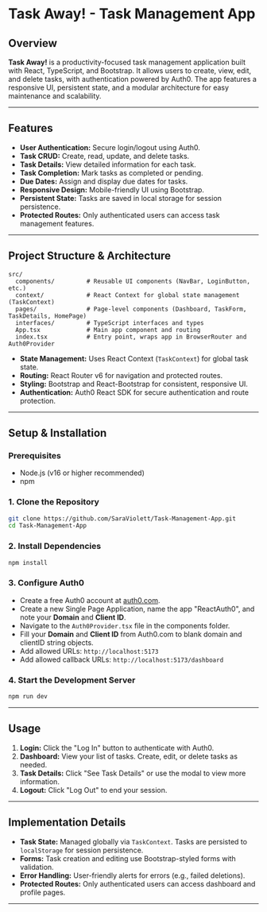 # Task Away! - Task Management App

## Overview

**Task Away!** is a productivity-focused task management application built with React, TypeScript, and Bootstrap. It allows users to create, view, edit, and delete tasks, with authentication powered by Auth0. The app features a responsive UI, persistent state, and a modular architecture for easy maintenance and scalability.

---

## Features

- **User Authentication:** Secure login/logout using Auth0.
- **Task CRUD:** Create, read, update, and delete tasks.
- **Task Details:** View detailed information for each task.
- **Task Completion:** Mark tasks as completed or pending.
- **Due Dates:** Assign and display due dates for tasks.
- **Responsive Design:** Mobile-friendly UI using Bootstrap.
- **Persistent State:** Tasks are saved in local storage for session persistence.
- **Protected Routes:** Only authenticated users can access task management features.

---

## Project Structure & Architecture

```
src/
  components/         # Reusable UI components (NavBar, LoginButton, etc.)
  context/            # React Context for global state management (TaskContext)
  pages/              # Page-level components (Dashboard, TaskForm, TaskDetails, HomePage)
  interfaces/         # TypeScript interfaces and types
  App.tsx             # Main app component and routing
  index.tsx           # Entry point, wraps app in BrowserRouter and Auth0Provider
```

- **State Management:** Uses React Context (`TaskContext`) for global task state.
- **Routing:** React Router v6 for navigation and protected routes.
- **Styling:** Bootstrap and React-Bootstrap for consistent, responsive UI.
- **Authentication:** Auth0 React SDK for secure authentication and route protection.

---

## Setup & Installation

### Prerequisites

- Node.js (v16 or higher recommended)
- npm

### 1. Clone the Repository

```sh
git clone https://github.com/SaraViolett/Task-Management-App.git
cd Task-Management-App
```

### 2. Install Dependencies

```sh
npm install
```

### 3. Configure Auth0

- Create a free Auth0 account at [auth0.com](https://auth0.com/).
- Create a new Single Page Application, name the app "ReactAuth0", and note your **Domain** and **Client ID**.
- Navigate to the `Auth0Provider.tsx` file in the components folder.
- Fill your **Domain** and **Client ID** from Auth0.com to blank domain and clientID string objects.
- Add allowed URLs: `http://localhost:5173`
- Add allowed callback URLs: `http://localhost:5173/dashboard`
 

### 4. Start the Development Server

```sh
npm run dev
```
---

## Usage

1. **Login:** Click the "Log In" button to authenticate with Auth0.
2. **Dashboard:** View your list of tasks. Create, edit, or delete tasks as needed.
3. **Task Details:** Click "See Task Details" or use the modal to view more information.
4. **Logout:** Click "Log Out" to end your session.

---

## Implementation Details

- **Task State:** Managed globally via `TaskContext`. Tasks are persisted to `localStorage` for session persistence.
- **Forms:** Task creation and editing use Bootstrap-styled forms with validation.
- **Error Handling:** User-friendly alerts for errors (e.g., failed deletions).
- **Protected Routes:** Only authenticated users can access dashboard and profile pages.

---

##
